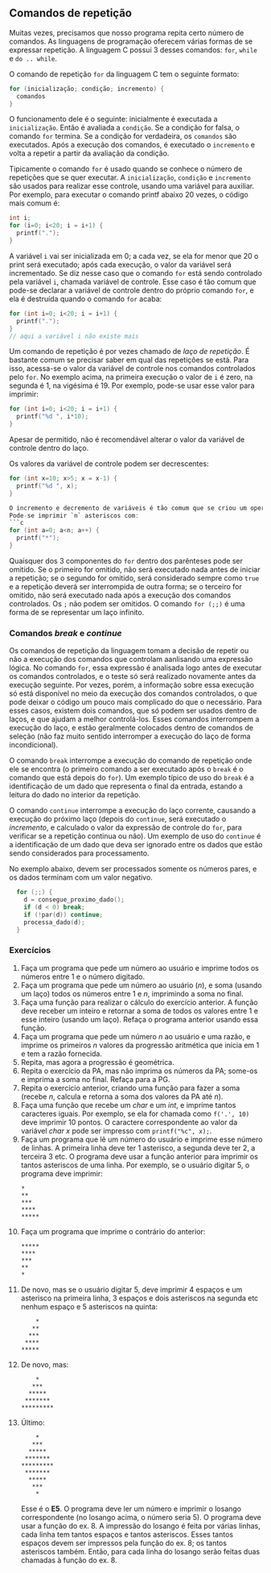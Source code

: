 ## Comandos de repetição

Muitas vezes, precisamos que nosso programa repita certo número de comandos.
As linguagens de programação oferecem várias formas de se expressar repetição.
A linguagem C possui 3 desses comandos: `for`, `while` e `do .. while`.

O comando de repetição `for` da linguagem C tem o seguinte formato:
```c
for (inicialização; condição; incremento) {
  comandos
}
```
O funcionamento dele é o seguinte: inicialmente é executada a `inicialização`.
Então é avaliada a `condição`. Se a condição for falsa, o comando `for` termina.
Se a condição for verdadeira, os `comandos` são executados.
Após a execução dos comandos, é executado o `incremento` e volta a repetir a partir da avaliação da condição.

Tipicamente o comando `for` é usado quando se conhece o número de repetições que se quer executar. 
A `inicialização`, `condição` e `incremento` são usados para realizar esse controle, usando uma variável para auxiliar.
Por exemplo, para executar o comando printf abaixo 20 vezes, o código mais comum é:
```c
int i;
for (i=0; i<20; i = i+1) {
  printf(".");
}
```
A variável `i` vai ser inicializada em 0; a cada vez, se ela for menor que 20 o print será executado; após cada execução, o valor da variável será incrementado.
Se diz nesse caso que o comando `for` está sendo controlado pela variável `i`, chamada variável de controle. Esse caso é tão comum que pode-se declarar a variável de controle dentro do próprio comando `for`, e ela é destruída quando o comando `for` acaba:
```c
for (int i=0; i<20; i = i+1) {
  printf(".");
}
// aqui a variável i não existe mais
```
Um comando de repetição é por vezes chamado de *laço de repetição*.
É bastante comum se precisar saber em qual das repetições se está.
Para isso, acessa-se o valor da variável de controle nos comandos controlados pelo `for`.
No exemplo acima, na primeira execução o valor de `i` é zero, na segunda é 1, na vigésima é 19. Por exemplo, pode-se usar esse valor para imprimir:
```c
for (int i=0; i<20; i = i+1) {
  printf("%d ", i*10);
}
```
Apesar de permitido, não é recomendável alterar o valor da variável de controle dentro do laço.

Os valores da variável de controle podem ser decrescentes:
```c
for (int x=10; x>5; x = x-1) {
  printf("%d ", x);
}

O incremento e decremento de variáveis é tão comum que se criou um operador especificamente para isso: `a++` incrementa o valor da variável `a`, `a--` decrementa.
Pode-se imprimir `n` asteriscos com:
```c
for (int a=0; a<n; a++) {
  printf("*");
}
```

Quaisquer dos 3 componentes do `for` dentro dos parênteses pode ser omitido. Se o primeiro for omitido, não será executado nada antes de iniciar a repetição; se o segundo for omitido, será considerado sempre como `true` e a repetição deverá ser interrompida de outra forma; se o terceiro for omitido, não será executado nada após a execução dos comandos controlados. Os `;` não podem ser omitidos.
O comando `for (;;)` é uma forma de se representar um laço infinito.

### Comandos *break* e *continue*

Os comandos de repetição da linguagem tomam a decisão de repetir ou não a execução dos comandos que controlam aanlisando uma expressão lógica.
No comando `for`, essa expressão é analisada logo antes de executar os comandos controlados, e o teste só será realizado novamente antes da execução seguinte.
Por vezes, porém, a informação sobre essa execução só está disponível no meio da execução dos comandos controlados, o que pode deixar o código um pouco mais complicado do que o necessário.
Para esses casos, existem dois comandos, que só podem ser usados dentro de laços, e que ajudam a melhor controlá-los.
Esses comandos interrompem a execução do laço, e estão geralmente colocados dentro de comandos de seleção (não faz muito sentido interromper a execução do laço de forma incondicional).

O comando `break` interrompe a execução do comando de repetição onde ele se encontra (o primeiro comando a ser executado após o `break` é o comando que está depois do `for`).
Um exemplo típico de uso do `break` é a identificação de um dado que representa o final da entrada, estando a leitura do dado no interior da repetição.

O comando `continue` interrompe a execução do laço corrente, causando a execução do próximo laço (depois do `continue`, será executado o *incremento*, e calculado o valor da expressão de controle do `for`, para verificar se a repetição continua ou não).
Um exemplo de uso do `continue` é a identificação de um dado que deva ser ignorado entre os dados que estão sendo considerados para processamento.

No exemplo abaixo, devem ser processados somente os números pares, e os dados terminam com um valor negativo.
```c
  for (;;) {
    d = consegue_proximo_dado();
    if (d < 0) break;
    if (!par(d)) continue;
    processa_dado(d);
  }
```

### Exercícios

1. Faça um programa que pede um número ao usuário e imprime todos os números entre 1 e o número digitado.
2. Faça um programa que pede um número ao usuário (*n*), e soma (usando um laço) todos os números entre 1 e *n*, imprimindo a soma no final.
3. Faça uma função para realizar o cálculo do exercício anterior. A função deve receber um inteiro e retornar a soma de todos os valores entre 1 e esse inteiro (usando um laço). Refaça o programa anterior usando essa função.
4. Faça um programa que pede um número *n* ao usuário e uma razão, e imprime os primeiros *n* valores da progressão aritmética que inicia em 1 e tem a razão fornecida.
5. Repita, mas agora a progressão é geométrica.
6. Repita o exercício da PA, mas não imprima os números da PA; some-os e imprima a soma no final. Refaça para a PG.
7. Repita o exercício anterior, criando uma função para fazer a soma (recebe *n*, calcula e retorna a soma dos valores da PA até *n*).
8. Faça uma função que recebe um *char* e um *int*, e imprime tantos caracteres iguais. Por exemplo, se ela for chamada como `f('.', 10)` deve imprimir 10 pontos. O caractere correspondente ao valor da variável *char x* pode ser impresso com `printf("%c", x);`.
9. Faça um programa que lê um número do usuário e imprime esse número de linhas. A primeira linha deve ter 1 asterisco, a segunda deve ter 2, a terceira 3 etc. O programa deve usar a função anterior para imprimir os tantos asteriscos de uma linha.
   Por exemplo, se o usuário digitar 5, o programa deve imprimir:
   ```
   *
   **
   ***
   ****
   *****
   ```
1. Faça um programa que imprime o contrário do anterior:
   ```
   *****
   ****
   ***
   **
   *
   ```
1. De novo, mas se o usuário digitar 5, deve imprimir 4 espaços e um asterisco na primeira linha, 3 espaços e dois asteriscos na segunda etc nenhum espaço e 5 asteriscos na quinta:
   ```
       *
      **
     ***
    ****
   *****
   ```
1. De novo, mas:
   ```
       *
      ***
     *****
    *******
   *********
   ```
1. Último:
   ```
       *
      ***
     *****
    *******
   *********
    *******
     *****
      ***
       *
   ```
   Esse é o **E5**. O programa deve ler um número e imprimir o losango correspondente (no losango acima, o número seria 5). O programa deve usar a função do ex. 8. A impressão do losango é feita por várias linhas, cada linha tem tantos espaços e tantos asteriscos. Esses tantos espaços devem ser impressos pela função do ex. 8; os tantos asteriscos também. Então, para cada linha do losango serão feitas duas chamadas à função do ex. 8.
